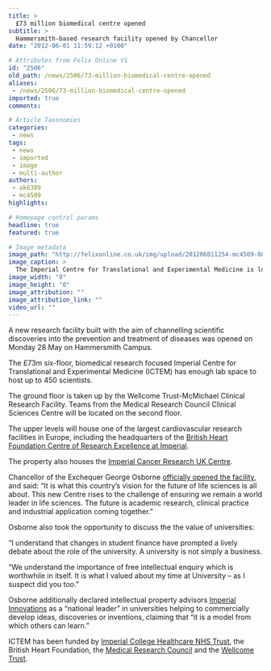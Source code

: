 ```yaml
---
title: >
  £73 million biomedical centre opened
subtitle: >
  Hammersmith-based research facility opened by Chancellor
date: "2012-06-01 11:59:12 +0100"

# Attributes from Felix Online V1
id: "2506"
old_path: /news/2506/73-million-biomedical-centre-opened
aliases:
 - /news/2506/73-million-biomedical-centre-opened
imported: true
comments:

# Article Taxonomies
categories:
 - news
tags:
 - news
 - imported
 - image
 - multi-author
authors:
 - ak6309
 - mc4509
highlights:

# Homepage control params
headline: true
featured: true

# Image metadata
image_path: "http://felixonline.co.uk/img/upload/201206011254-mc4509-08_ictem_buildingmisc_60.jpg"
image_caption: >
  The Imperial Centre for Translational and Experimental Medicine is located on Hammersmith Campus
image_width: "0"
image_height: "0"
image_attribution: ""
image_attribution_link: ""
video_url: ""
---
```


A new research facility built with the aim of channelling scientific discoveries into the prevention and treatment of diseases was opened on Monday 28 May on Hammersmith Campus.

The £73m six-floor, biomedical research focused Imperial Centre for Translational and Experimental Medicine (ICTEM) has enough lab space to host up to 450 scientists.

The ground floor is taken up by the Wellcome Trust-McMichael Clinical Research Facility. Teams from the Medical Research Council Clinical Sciences Centre will be located on the second floor.

The upper levels will house one of the largest cardiovascular research facilities in Europe, including the headquarters of the [British Heart Foundation Centre of Research Excellence at Imperial](http://www3.imperial.ac.uk/bhfcre).

The property also houses the [Imperial Cancer Research UK Centre](http://aboutus.cancerresearchuk.org/what-we-do/research/research-near-you/london-cruk-centres/imperial-college/).

Chancellor of the Exchequer George Osborne [officially opened the facility](http://www.hm-treasury.gov.uk/speech_chx_280512.htm), and said: “It is what this country’s vision for the future of life sciences is all about. This new Centre rises to the challenge of ensuring we remain a world leader in life sciences. The future is academic research, clinical practice and industrial application coming together.”

Osborne also took the opportunity to discuss the the value of universities:

“I understand that changes in student finance have prompted a lively debate about the role of the university. A university is not simply a business.

“We understand the importance of free intellectual enquiry which is worthwhile in itself. It is what I valued about my time at University – as I suspect did you too.”

Osborne additionally declared intellectual property advisors [Imperial Innovations](http://www.imperialinnovations.co.uk/) as a “national leader” in universities helping to commercially develop ideas, discoveries or inventions, claiming that “it is a model from which others can learn.”

ICTEM has been funded by [Imperial College Healthcare NHS Trust](http://www.imperial.nhs.uk/), the British Heart Foundation, the [Medical Research Council](http://www.mrc.ac.uk/index.htm) and the [Wellcome Trust](http://www.wellcome.ac.uk/).
